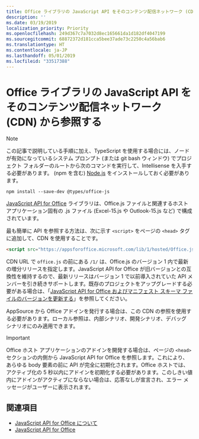 ```yaml
---
title: Office ライブラリの JavaScript API をそのコンテンツ配信ネットワーク (CDN) から参照する
description: ''
ms.date: 03/19/2019
localization_priority: Priority
ms.openlocfilehash: 249d367c7a7032d8ec165661da1d182df4047199
ms.sourcegitcommit: 68872372d181cca5bee37ade73c2250c4a56bab6
ms.translationtype: HT
ms.contentlocale: ja-JP
ms.lasthandoff: 05/01/2019
ms.locfileid: "33517388"
---
```

# <a name="referencing-the-javascript-api-for-office-library-from-its-content-delivery-network-cdn"></a>Office ライブラリの JavaScript API をそのコンテンツ配信ネットワーク (CDN) から参照する

> [!NOTE]
> この記事で説明している手順に加え、TypeScript を使用する場合には、ノードが有効になっているシステム プロンプト (または git bash ウィンドウ) でプロジェクト フォルダーのルートから次のコマンドを実行して、Intellisense を入手する必要があります。 (npm を含む) [Node.js](https://nodejs.org) をインストールしておく必要があります。
> 
> ```command&nbsp;line
> npm install --save-dev @types/office-js
> ```

[JavaScript API for Office](/office/dev/add-ins/reference/javascript-api-for-office) ライブラリは、Office.js ファイルと関連するホスト アプリケーション固有の .js ファイル (Excel-15.js や Outlook-15.js など) で構成されています。 


最も簡単に API を参照する方法は、次に示す `<script>` をページの `<head>` タグに追加して、CDN を使用することです。  

```html
<script src="https://appsforoffice.microsoft.com/lib/1/hosted/Office.js" type="text/javascript"></script>
```

CDN URL で `office.js` の前にある `/1/` は、Office.js のバージョン 1 内で最新の増分リリースを指定します。JavaScript API for Office が旧バージョンとの互換性を維持するので、最新リリースはバージョン 1 で以前導入されていた API メンバーを引き続きサポートします。既存のプロジェクトをアップグレードする必要がある場合は、「[JavaScript API for Office およびマニフェスト スキーマ ファイルのバージョンを更新する](update-your-javascript-api-for-office-and-manifest-schema-version.md)」を参照してください。 

AppSource から Office アドインを発行する場合は、この CDN の参照を使用する必要があります。ローカル参照は、内部シナリオ、開発シナリオ、デバッグ シナリオにのみ適用できます。

> [!IMPORTANT]
> Office ホスト アプリケーションのアドインを開発する場合は、ページの `<head>` セクションの内側から JavaScript API for Office を参照します。これにより、あらゆる body 要素の前に API が完全に初期化されます。Office ホストでは、アクティブ化の 5 秒以内にアドインを初期化する必要があります。このしきい値内にアドインがアクティブにならない場合は、応答なしが宣言され、エラー メッセージがユーザーに表示されます。

## <a name="see-also"></a>関連項目

- [JavaScript API for Office について](understanding-the-javascript-api-for-office.md)
- [JavaScript API for Office](/office/dev/add-ins/reference/javascript-api-for-office)
